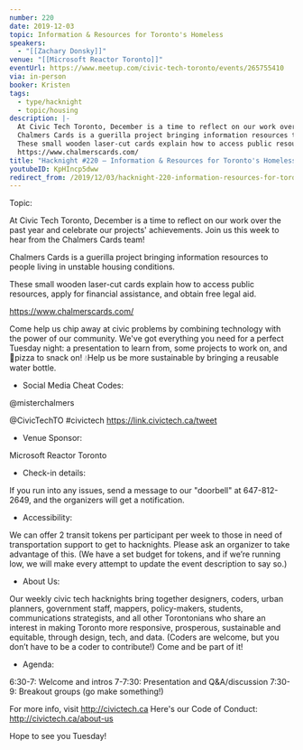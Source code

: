 ```yaml
---
number: 220
date: 2019-12-03
topic: Information & Resources for Toronto's Homeless
speakers:
  - "[[Zachary Donsky]]"
venue: "[[Microsoft Reactor Toronto]]"
eventUrl: https://www.meetup.com/civic-tech-toronto/events/265755410
via: in-person
booker: Kristen
tags:
  - type/hacknight
  - topic/housing
description: |-
  At Civic Tech Toronto, December is a time to reflect on our work over the past year and celebrate our projects' achievements. Join us this week to hear from the Chalmers Cards team!
  Chalmers Cards is a guerilla project bringing information resources to people living in unstable housing conditions.
  These small wooden laser-cut cards explain how to access public resources, apply for financial assistance, and obtain free legal aid.
  https://www.chalmerscards.com/
title: "Hacknight #220 – Information & Resources for Toronto's Homeless"
youtubeID: KpHIncp5dww
redirect_from: /2019/12/03/hacknight-220-information-resources-for-torontos-homeless-with-zachary-donsky/
---
```


Topic:

At Civic Tech Toronto, December is a time to reflect on our work over the past year and celebrate our projects' achievements. Join us this week to hear from the Chalmers Cards team!

Chalmers Cards is a guerilla project bringing information resources to people living in unstable housing conditions.

These small wooden laser-cut cards explain how to access public resources, apply for financial assistance, and obtain free legal aid.

https://www.chalmerscards.com/

Come help us chip away at civic problems by combining technology with the power of our community. We've got everything you need for a perfect Tuesday night: a presentation to learn from, some projects to work on, and 🍕pizza to snack on! 💧Help us be more sustainable by bringing a reusable water bottle.

+ Social Media Cheat Codes:

@misterchalmers

@CivicTechTO \#civictech
https://link.civictech.ca/tweet

+ Venue Sponsor:

Microsoft Reactor Toronto

+ Check-in details:

If you run into any issues, send a message to our "doorbell" at 647-812-2649, and the organizers will get a notification.

+ Accessibility:

We can offer 2 transit tokens per participant per week to those in need of transportation support to get to hacknights. Please ask an organizer to take advantage of this. (We have a set budget for tokens, and if we’re running low, we will make every attempt to update the event description to say so.)

+ About Us:

Our weekly civic tech hacknights bring together designers, coders, urban planners, government staff, mappers, policy-makers, students, communications strategists, and all other Torontonians who share an interest in making Toronto more responsive, prosperous, sustainable and equitable, through design, tech, and data. (Coders are welcome, but you don’t have to be a coder to contribute!) Come and be part of it!

+ Agenda:

6:30-7: Welcome and intros
7-7:30: Presentation and Q&A/discussion
7:30-9: Breakout groups (go make something!)

For more info, visit http://civictech.ca
Here's our Code of Conduct: http://civictech.ca/about-us

Hope to see you Tuesday!